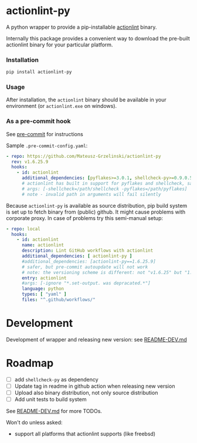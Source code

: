 # actionlint-py

A python wrapper to provide a pip-installable [actionlint] binary.

Internally this package provides a convenient way to download the pre-built
actionlint binary for your particular platform.

### Installation

```bash
pip install actionlint-py
```

### Usage

After installation, the `actionlint` binary should be available in your
environment (or `actionlint.exe` on windows).

### As a pre-commit hook

See [pre-commit] for instructions

Sample `.pre-commit-config.yaml`:

```yaml
- repo: https://github.com/Mateusz-Grzelinski/actionlint-py
  rev: v1.6.25.9
  hooks:
    - id: actionlint
      additional_dependencies: [pyflakes>=3.0.1, shellcheck-py>=0.9.0.5]
      # actionlint has built in support for pyflakes and shellcheck, sadly they will not be auto updated. Alternatively:
      # args: [-shellcheck=/path/shellcheck -pyflakes=/path/pyflakes]
      # note - invalid path in arguments will fail silently
```

Because `actionlint-py` is available as source distribution, pip build system is set up to fetch binary from (public)
github. It might cause problems with corporate proxy. In case of problems try this semi-manual setup:

```yaml
- repo: local
  hooks:
    - id: actionlint
      name: actionlint
      description: Lint GitHub workflows with actionlint
      additional_dependencies: [ actionlint-py ]
      #additional_dependencies: [actionlint-py==1.6.25.9]
      # safer, but pre-commit autoupdate will not work
      # note: the versioning scheme is different: not "v1.6.25" but "1.6.25.9" (last number is build system version)
      entry: actionlint
      #args: [-ignore "*.set-output. was depracated.*"]
      language: python
      types: [ "yaml" ]
      files: "^.github/workflows/"
```

[actionlint]: https://github.com/rhysd/actionlint

[pre-commit]: https://pre-commit.com

# Development

Development of wrapper and releasing new version:
see [README-DEV.md](https://github.com/Mateusz-Grzelinski/actionlint-py/blob/main/README-DEV.md)

# Roadmap

- [ ] add `shellcheck-py` as dependency
- [ ] Update tag in readme in github action when releasing new version
- [ ] Upload also binary distribution, not only source distribution
- [ ] Add unit tests to build system

See [README-DEV.md](https://github.com/Mateusz-Grzelinski/actionlint-py/blob/main/README-DEV.md) for more TODOs.

Won't do unless asked:

- support all platforms that actionlint supports (like freebsd)
